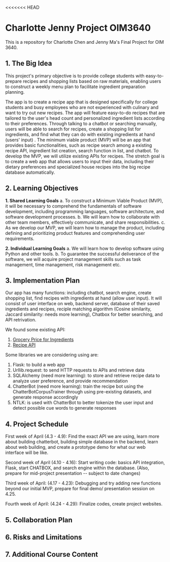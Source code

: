 <<<<<<< HEAD
# Charlotte Jenny Project OIM3640
 This is a repository for Charlotte Chen and Jenny Ma's Final Project for OIM 3640. 

## 1. The Big Idea
This project's primary objective is to provide college students with easy-to-prepare recipes and shopping lists based on raw materials, enabling users to construct a weekly menu plan to facilitate ingredient preparation planning.

The app is to create a recipe app that is designed specifically for college students and busy employees who are not experienced with culinary and want to try out new recipes. The app will feature easy-to-do recipes that are tailored to the user's head count and personalized ingredient lists according to their preferences. Through talking to a chatbot or searching manually, users will be able to search for recipes, create a shopping list for ingredients, and find what they can do with existing ingredients at hand (users' input) . The minimum viable product (MVP) will be an app that provides basic functionalities, such as recipe search among a existing recipe API, ingredient list creation, search function in list, and chatbot.  To develop the MVP, we will utilize existing APIs for recipes. The stretch goal is to create a web app that allows users to input their data, including their dietary preferences and specialized house recipes into the big recipe database automatically.

## 2. Learning Objectives
**1. Shared Learning Goals**
a. To construct a Minimum Viable Product (MVP), it will be necessary to comprehend the fundamentals of software development, including programming languages, software architecture, and software development processes.
b. We will learn how to collaborate with other team members, effectively communicate, and share responsibilities.
c. As we develop our MVP, we will learn how to manage the product, including defining and prioritizing product features and comprehending user requirements.

**2. Individual Learning Goals**
a. We will learn how to develop software using Python and other tools.
b. To guarantee the successful deliverance of the software, we will acquire project management skills such as task management, time management, risk management etc.


## 3. Implementation Plan

Our app has many functions: including chatbot, search engine, create shopping list, find recipes with ingredients at hand (allow user input). It will consist of user interface on web, backend server, database of their saved ingredients and recipes, reciple matching algorithm (Cosine similarity, Jaccard similarity: needs more learning), Chatbox for better searching, and API retrivation. 

We found some existing API:
1. [Grocery Price for Ingredients](https://www.mealme.ai/?utm_source=google&utm_medium=google+search&utm_campaign=MealMe+API%28Aziz%29&gclid=CjwKCAjw_YShBhAiEiwAMomsEFRvATNS1tZYzWqrq54Nwna2I66WdEtRfPeVY-1DmD4y3hxyFE2cYBoCpxsQAvD_BwE)
2. [Recipe API](https://spoonacular.com/food-api)

Some libraries we are considering using are:

1. Flask: to build a web app
2. Urllib.request: to send HTTP requests to APIs and retrieve data
3. SQLAlchemy (need more learning): to store and retrieve recipe data to analyze user preference, and provide recommendation
4. ChatterBot (need more learning): train the recipe bot using the ChatterBotCorpusTrainer through using pre-existing datasets, and generate response accordingly
5. NTLK: is used with ChatterBot to better tokenize the user input and detect possible cue words to generate responses

## 4. Project Schedule

First week of April (4.3 - 4.9): Find the exact API we are using, learn more about building chatterbot, building simple database in the backend, learn about web building, and create a prototype demo for what our web interface will be like. 

Second week of April (4.10 - 4.16): Start writing code: basics API integration, Flask, start CHATBOX, and search engine within the database. (Also, prepare for mid-project presentation -- subject to date changes)

Third week of April: (4.17 - 4.23): Debugging and try adding new functions beyond our initial MVP, prepare for final demo/ presentation session on 4.25. 

Fourth week of April: (4.24 - 4.29): Finalize codes, create project websites. 

## 5. Collaboration Plan

## 6. Risks and Limitations

## 7. Additional Course Content
